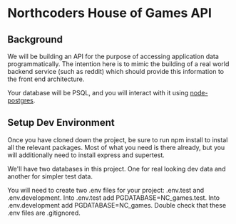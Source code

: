 # Northcoders House of Games API

## Background

We will be building an API for the purpose of accessing application data programmatically. The intention here is to mimic the building of a real world backend service (such as reddit) which should provide this information to the front end architecture.

Your database will be PSQL, and you will interact with it using [node-postgres](https://node-postgres.com/).

## Setup Dev Environment 
Once you have cloned down the project, be sure to run npm install to instal all the relevant packages. Most of what you need is there already, but you will additionally need to install express and supertest.

We'll have two databases in this project. One for real looking dev data and another for simpler test data.

You will need to create two .env files for your project: .env.test and .env.development. 
Into .env.test add PGDATABASE=NC_games.test. 
Into .env.development add PGDATABASE=NC_games. Double check that these .env files are .gitignored.

